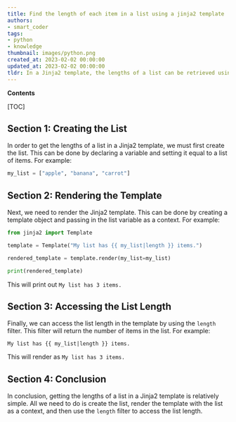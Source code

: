 ```yaml
---
title: Find the length of each item in a list using a jinja2 template
authors:
- smart_coder
tags:
- python
- knowledge
thumbnail: images/python.png
created_at: 2023-02-02 00:00:00
updated_at: 2023-02-02 00:00:00
tldr: In a Jinja2 template, the lengths of a list can be retrieved using the `length` filter.
---
```


**Contents**

[TOC]

## Section 1: Creating the List

In order to get the lengths of a list in a Jinja2 template, we must first create the list. This can be done by declaring a variable and setting it equal to a list of items. For example:

```python
my_list = ["apple", "banana", "carrot"]
```

## Section 2: Rendering the Template

Next, we need to render the Jinja2 template. This can be done by creating a template object and passing in the list variable as a context. For example:

```python
from jinja2 import Template

template = Template("My list has {{ my_list|length }} items.")

rendered_template = template.render(my_list=my_list)

print(rendered_template)
```

This will print out `My list has 3 items.`

## Section 3: Accessing the List Length

Finally, we can access the list length in the template by using the `length` filter. This filter will return the number of items in the list. For example:

```jinja2
My list has {{ my_list|length }} items.
```

This will render as `My list has 3 items.`

## Section 4: Conclusion

In conclusion, getting the lengths of a list in a Jinja2 template is relatively simple. All we need to do is create the list, render the template with the list as a context, and then use the `length` filter to access the list length.
